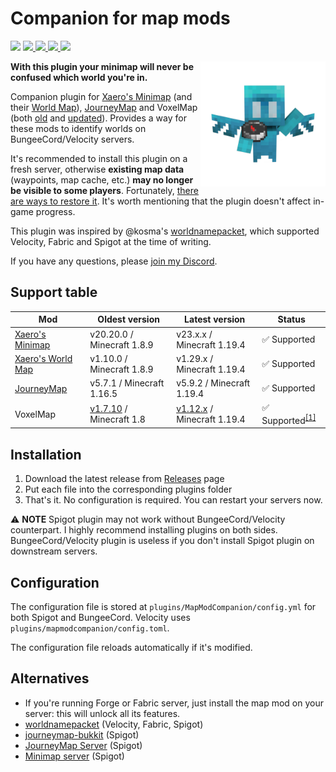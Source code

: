 # Companion for map mods

<p>
  <img src="https://github.com/turikhay/MapModCompanion/actions/workflows/e2e_minmax.yml/badge.svg" />
  <a href="https://modrinth.com/plugin/modmapcompanion">
    <img src="https://img.shields.io/modrinth/dt/UO7aDcrF?label=Modrinth%20%28downloads%29" />
  </a>
  <a href="https://www.curseforge.com/minecraft/bukkit-plugins/mapmodcompanion">
    <img src="https://cf.way2muchnoise.eu/full_674380_downloads.svg">
  </a>
  <a href="https://www.spigotmc.org/resources/mapmodcompanion.105128/">
    <img src="https://pluginbadges.glitch.me/api/v1/dl/Spigot%20downloads-ed8107.svg?spigot=105128">
  </a>
  <a href="https://www.buymeacoffee.com/turikhay">
    <img src="https://www.buymeacoffee.com/assets/img/custom_images/orange_img.png" height="20px">
  </a>
</p>

<img
  align="right"
  width="200"
  height="200"
  src="https://raw.githubusercontent.com/turikhay/MapModCompanion-design/main/allaylogo3_1000_10.png"
  alt="Allay from Minecraft holding a compass and waving with their other hand at the viewer"
/>

**With this plugin your minimap will never be confused which world you're in.**

Companion plugin for
[Xaero's Minimap](https://www.curseforge.com/minecraft/mc-mods/xaeros-minimap)
(and their [World Map](https://www.curseforge.com/minecraft/mc-mods/xaeros-world-map)),
[JourneyMap](https://www.curseforge.com/minecraft/mc-mods/journeymap) and
VoxelMap (both [old](https://www.curseforge.com/minecraft/mc-mods/voxelmap) and [updated](https://modrinth.com/mod/voxelmap-updated)).
Provides a way for these mods to identify worlds on BungeeCord/Velocity servers.

It's recommended to install this plugin on a fresh server, otherwise **existing map data**
(waypoints, map cache, etc.) **may no longer be visible to some players**. Fortunately,
[there are ways to restore it](https://github.com/turikhay/MapModCompanion/wiki/Restore-map-data).
It's worth mentioning that the plugin doesn't affect in-game progress.

This plugin was inspired by @kosma's [worldnamepacket](https://github.com/kosma/worldnamepacket),
which supported Velocity, Fabric and Spigot at the time of writing.

If you have any questions, please [join my Discord](https://discord.gg/H9ACHEqBrg).

## Support table
| Mod                                                                                | Oldest version             | Latest version                                               | Status      |
|------------------------------------------------------------------------------------|----------------------------|--------------------------------------------------------------|-------------|
| [Xaero's Minimap](https://www.curseforge.com/minecraft/mc-mods/xaeros-minimap)     | v20.20.0 / Minecraft 1.8.9 | v23.x.x / Minecraft 1.19.4                                   | ✅ Supported |
| [Xaero's World Map](https://www.curseforge.com/minecraft/mc-mods/xaeros-world-map) | v1.10.0 / Minecraft 1.8.9  | v1.29.x / Minecraft 1.19.4                                   | ✅ Supported |
| [JourneyMap](https://www.curseforge.com/minecraft/mc-mods/journeymap)              | v5.7.1 / Minecraft 1.16.5  | v5.9.2 / Minecraft 1.19.4                               | ✅ Supported |
| VoxelMap                                                                           | [v1.7.10](https://www.curseforge.com/minecraft/mc-mods/voxelmap) / Minecraft 1.8    | [v1.12.x](https://modrinth.com/mod/voxelmap-updated) / Minecraft 1.19.4 | ✅ Supported<sup class="reference">[[1]](https://github.com/turikhay/MapModCompanion/issues/8)</sup> |


## Installation
1. Download the latest release from [Releases](https://github.com/turikhay/MapModCompanion/releases) page
2. Put each file into the corresponding plugins folder
3. That's it. No configuration is required. You can restart your servers now.

⚠️ **NOTE** Spigot plugin may not work without BungeeCord/Velocity counterpart. I highly recommend installing
plugins on both sides. BungeeCord/Velocity plugin is useless if you don't install Spigot plugin on
downstream servers.

## Configuration
The configuration file is stored at `plugins/MapModCompanion/config.yml` for both Spigot and BungeeCord.
Velocity uses `plugins/mapmodcompanion/config.toml`.

The configuration file reloads automatically if it's modified.

## Alternatives
- If you're running Forge or Fabric server, just install the map mod on your server: this will unlock all its
  features.
- [worldnamepacket](https://github.com/kosma/worldnamepacket) (Velocity, Fabric, Spigot)
- [journeymap-bukkit](https://github.com/TeamJM/journeymap-bukkit) (Spigot)
- [JourneyMap Server](https://www.curseforge.com/minecraft/mc-mods/journeymap-server) (Spigot)
- [Minimap server](https://github.com/Ewpratten/MinimapServer) (Spigot)
